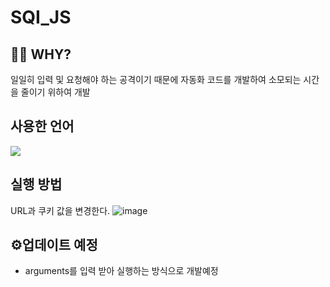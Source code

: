 # SQI_JS

## 🤷‍♂️ WHY?
일일히 입력 및 요청해야 하는 공격이기 때문에 자동화 코드를 개발하여 소모되는 시간을 줄이기 위하여 개발


## 사용한 언어
 <img src="https://img.shields.io/badge/javascript-F7DF1E?style=for-the-badge&logo=javascript&logoColor=black">
 
## 실행 방법 
URL과 쿠키 값을 변경한다.
 ![image](https://user-images.githubusercontent.com/67920695/185036676-568ae07f-05b4-4240-b09a-7d65a1b9b28c.png)

 
## ⚙업데이트 예정
* arguments를 입력 받아 실행하는 방식으로 개발예정
